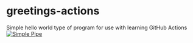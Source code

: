 # greetings-actions
Simple hello world type of program for use with learning GitHub Actions
[![Simple Pipe](https://github.com/brentlaster/greetings-actions/actions/workflows/simple-pipe.yml/badge.svg)](https://github.com/brentlaster/greetings-actions/actions/workflows/simple-pipe.yml)
